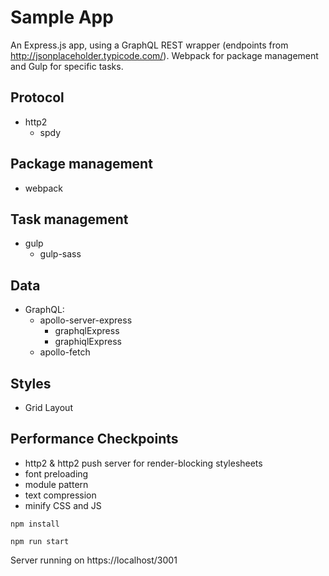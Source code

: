 # Sample App
An Express.js app, using a GraphQL REST wrapper (endpoints from http://jsonplaceholder.typicode.com/). Webpack for package management and Gulp for specific tasks.

## Protocol
- http2
  - spdy
## Package management
- webpack
## Task management
- gulp 
  - gulp-sass
## Data
- GraphQL: 
  - apollo-server-express 
    - graphqlExpress
    - graphiqlExpress
  - apollo-fetch
## Styles
- Grid Layout
## Performance Checkpoints
- http2 & http2 push server for render-blocking stylesheets
- font preloading
- module pattern
- text compression
- minify CSS and JS


`npm install`

`npm run start`

Server running on https://localhost/3001
